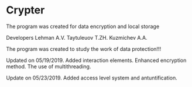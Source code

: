 # Crypter
The program was created for data encryption and local storage

Developers
Lehman A.V.
Taytuleuov T.ZH.
Kuzmichev A.A.

The program was created to study the work of data protection!!!


Updated on 05/19/2019.
Added interaction elements. Enhanced encryption method. The use of multithreading.

Update on 05/23/2019.
Added access level system and antuntification.

